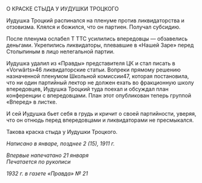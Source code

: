 О КРАСКЕ СТЫДА У ИУДУШКИ ТРОЦКОГО

Иудушка Троцкий распинался на пленуме против ликвидаторства и отзовизма. Клялся и божился, что он партиен. Получал субсидию.

После пленума ослабел Τ TTC усилились впередовцы — обзавелись деньгами. Укрепи­лись ликвидаторы, плевавшие в «Нашей Заре» перед Столыпиным в лицо нелегальной партии.

Иудушка удалил из «Правды» представителя ЦК и стал писать в «Vorwärts»46 ликви­даторские статьи. Вопреки прямому решению назначенной пленумом Школьной ко­миссии47, которая постановила, что ни один партийный лектор не должен ехать во фракционную школу впередовцев, Иудушка Троцкий туда поехал и обсуждал план конференции с впередовцами. План этот опубликован теперь группой «Вперед» в лист­ке.

И сей Иудушка бьет себя в грудь и кричит о своей партийности, уверяя, что он от­нюдь перед впередовцами и ликвидаторами не пресмыкался.

Такова краска стыда у Иудушки Троцкого.

_Написано в январе,_ _позднее 2 (15), 1911 г._

_Впервые напечатано 21 января                                                            Печатается по рукописи_

_1932 г. в газете «Правда» № 21_